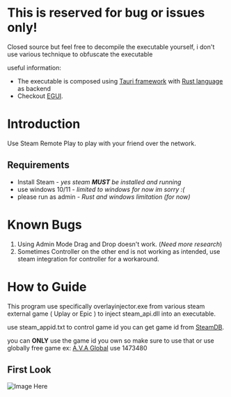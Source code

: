 # This is reserved for bug or issues only!
Closed source but feel free to decompile the executable yourself, i don't use various technique to obfuscate the executable

useful information: 
- The executable is composed using [Tauri framework](https://tauri.app/) with [Rust language](https://www.rust-lang.org/) as backend
- Checkout [EGUI](https://github.com/emilk/egui/tree/master).

# Introduction

Use Steam Remote Play to play with your friend over the network.

## Requirements
- Install Steam - *yes steam **MUST** be installed and running*
- use windows 10/11 - *limited to windows for now im sorry :(*
- please run as admin - *Rust and windows limitation (for now)*

# Known Bugs
1. Using Admin Mode Drag and Drop doesn't work. (_Need more research_)
2. Sometimes Controller on the other end is not working as intended, use steam integration for controller for a workaround.

# How to Guide
This program use specifically overlayinjector.exe from various steam external game ( Uplay or Epic ) to inject steam_api.dll into an executable.

use steam_appid.txt to control game id you can get game id from [SteamDB](https://steamdb.info/).

you can **ONLY** use the game id you own so make sure to use that or use globally free game ex: [A.V.A Global](https://store.steampowered.com/app/1473480/AVA_Global/) use 1473480

## First Look

![Image Here]()
